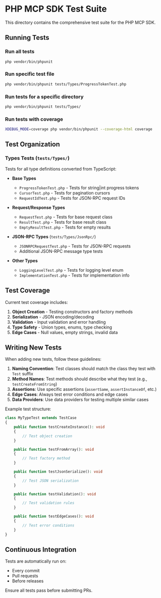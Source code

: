 # PHP MCP SDK Test Suite

This directory contains the comprehensive test suite for the PHP MCP SDK.

## Running Tests

### Run all tests

```bash
php vendor/bin/phpunit
```

### Run specific test file

```bash
php vendor/bin/phpunit tests/Types/ProgressTokenTest.php
```

### Run tests for a specific directory

```bash
php vendor/bin/phpunit tests/Types/
```

### Run tests with coverage

```bash
XDEBUG_MODE=coverage php vendor/bin/phpunit --coverage-html coverage
```

## Test Organization

### Types Tests (`tests/Types/`)

Tests for all type definitions converted from TypeScript:

- **Base Types**

  - `ProgressTokenTest.php` - Tests for string|int progress tokens
  - `CursorTest.php` - Tests for pagination cursors
  - `RequestIdTest.php` - Tests for JSON-RPC request IDs

- **Request/Response Types**

  - `RequestTest.php` - Tests for base request class
  - `ResultTest.php` - Tests for base result class
  - `EmptyResultTest.php` - Tests for empty results

- **JSON-RPC Types** (`tests/Types/JsonRpc/`)

  - `JSONRPCRequestTest.php` - Tests for JSON-RPC requests
  - Additional JSON-RPC message type tests

- **Other Types**
  - `LoggingLevelTest.php` - Tests for logging level enum
  - `ImplementationTest.php` - Tests for implementation info

## Test Coverage

Current test coverage includes:

1. **Object Creation** - Testing constructors and factory methods
2. **Serialization** - JSON encoding/decoding
3. **Validation** - Input validation and error handling
4. **Type Safety** - Union types, enums, type checking
5. **Edge Cases** - Null values, empty strings, invalid data

## Writing New Tests

When adding new tests, follow these guidelines:

1. **Naming Convention**: Test classes should match the class they test with `Test` suffix
2. **Method Names**: Test methods should describe what they test (e.g., `testCreateFromString`)
3. **Assertions**: Use specific assertions (`assertSame`, `assertInstanceOf`, etc.)
4. **Edge Cases**: Always test error conditions and edge cases
5. **Data Providers**: Use data providers for testing multiple similar cases

Example test structure:

```php
class MyTypeTest extends TestCase
{
    public function testCreateInstance(): void
    {
        // Test object creation
    }

    public function testFromArray(): void
    {
        // Test factory method
    }

    public function testJsonSerialize(): void
    {
        // Test JSON serialization
    }

    public function testValidation(): void
    {
        // Test validation rules
    }

    public function testEdgeCases(): void
    {
        // Test error conditions
    }
}
```

## Continuous Integration

Tests are automatically run on:

- Every commit
- Pull requests
- Before releases

Ensure all tests pass before submitting PRs.
